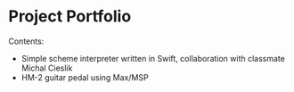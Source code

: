 # Project Portfolio

Contents:
+ Simple scheme interpreter written in Swift, collaboration with classmate Michal Cieslik
+ HM-2 guitar pedal using Max/MSP
